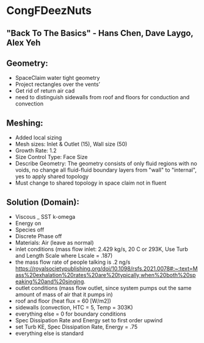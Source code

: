 # CongFDeezNuts

## "Back To The Basics" - Hans Chen, Dave Laygo, Alex Yeh

## Geometry:

- SpaceClaim water tight geometry
- Project rectangles over the vents’
- Get rid of return air cad
- need to distinguish sidewalls from roof and floors for conduction and convection


## Meshing:
- Added local sizing
- Mesh sizes: Inlet & Outlet (15), Wall size (50)
- Growth Rate: 1.2
- Size Control Type: Face Size
- Describe Geometry: The geometry consists of only fluid regions with no voids, no change all fluid-fluid boundary layers from "wall" to "internal", yes to apply shared topology
- Must change to shared topology in space claim not in fluent

## Solution (Domain):
- Viscous _ SST k-omega
- Energy on
- Species off
- Discrete Phase off
- Materials: Air (leave as normal)
- inlet conditions (mass flow inlet: 2.429 kg/s, 20 C or 293K, Use Turb and Length Scale where Lscale = .187)
- the mass flow rate of people talking is .2 ng/s https://royalsocietypublishing.org/doi/10.1098/rsfs.2021.0078#:~:text=Mass%20exhalation%20rates%20are%20typically,when%20both%20speaking%20and%20singing.
- outlet conditions (mass flow outlet, since system pumps out the same amount of mass of air that it pumps in)
- roof and floor (heat flux = 60 [W/m2])
- sidewalls (convection, HTC = 5, Temp = 303K)
- everything else = 0 for boundary conditions
- Spec Dissipation Rate and Energy set to first order upwind
- set Turb KE, Spec Dissipation Rate, Energy = .75
- everything else is standard

